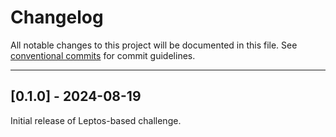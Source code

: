 # Changelog

All notable changes to this project will be documented in this file. See [conventional commits](https://www.conventionalcommits.org/) for commit guidelines.

---
## [0.1.0] - 2024-08-19

Initial release of Leptos-based challenge.
